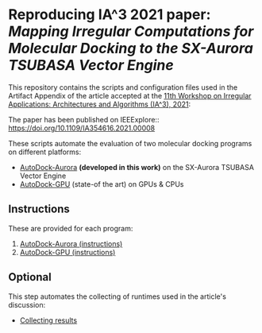 # Reproducing IA^3 2021 paper: _Mapping Irregular Computations for Molecular Docking to the SX-Aurora TSUBASA Vector Engine_

This repository contains the scripts and configuration files used in the 
Artifact Appendix of the article accepted at the [11th Workshop on Irregular Applications: Architectures and Algorithms (IA^3), 2021](https://hpc.pnl.gov/IA3):

The paper has been published on IEEExplore:: https://doi.org/10.1109/IA354616.2021.00008

These scripts automate the evaluation of two molecular docking programs on different platforms:
* [AutoDock-Aurora](https://github.com/esa-tu-darmstadt/AutoDock-Aurora) **(developed in this work)** on the SX-Aurora TSUBASA Vector Engine
* [AutoDock-GPU](https://github.com/ccsb-scripps/AutoDock-GPU) (state-of the art) on GPUs & CPUs

## Instructions

These are provided for each program:

1. [AutoDock-Aurora (instructions)](./USAGE_AURORA.md)
2. [AutoDock-GPU (instructions)](./USAGE_GPU.md)

## Optional

This step automates the collecting of runtimes used in the article's discussion:

* [Collecting results](./USAGE_COLLECT-RESULT-SCRIPT.md)

